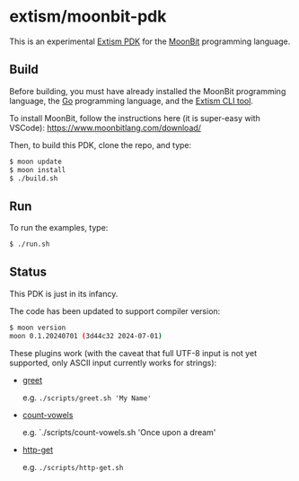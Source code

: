 # extism/moonbit-pdk

This is an experimental [Extism PDK] for the [MoonBit] programming language.

[Extism PDK]: https://extism.org/docs/concepts/pdk
[MoonBit]: https://www.moonbitlang.com/

## Build

Before building, you must have already installed the MoonBit programming language,
the [Go] programming language, and the [Extism CLI tool].

To install MoonBit, follow the instructions here (it is super-easy with VSCode):
https://www.moonbitlang.com/download/

Then, to build this PDK, clone the repo, and type:

```bash
$ moon update
$ moon install
$ ./build.sh
```

[Extism CLI tool]: https://extism.org/docs/install/
[Go]: https://go.dev/

## Run

To run the examples, type:

```bash
$ ./run.sh
```

## Status

This PDK is just in its infancy.

The code has been updated to support compiler version:

```bash
$ moon version
moon 0.1.20240701 (3d44c32 2024-07-01)
```

These plugins work (with the caveat that full UTF-8 input is not yet supported,
only ASCII input currently works for strings):

* [greet](examples/greet/)

  e.g. `./scripts/greet.sh 'My Name'`

* [count-vowels](examples/count-vowels/)

  e.g. `./scripts/count-vowels.sh 'Once upon a dream'

* [http-get](examples/http-get/)

  e.g. `./scripts/http-get.sh`
